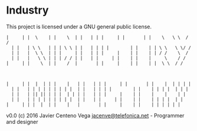 # Industry
This project is licensed under a GNU general public license.

```
|     | |  \    | |    \  | |   | | |     | |       | |    \   \ \  / /
  | |   | \ \   | | | \ \ | |   | | | |        | |    | | \ \   \ \/ /
  | |   |  \ \  | | |     | |   | | |     |    | |    | | / /    \  /
  | |   |   \ \ | | | / / | |   | |     | |    | |    |     \    / /
|     | |    \  | |    /  |       | |     |    | |    | |  \ \  / /



|     | |  |  | | |    |   | |   | | |     | |       | |    |  | | | |
  | |   | | | | | | | | |  | |   | | | |        | |    | | | |  | | |
  | |   | || || | | |  | | | |   | | |     |    | |    |    |    | |
  | |   | | | | | | | | |  | |   | |     | |    | |    | | | |  | |
|     | | |  |  | |    |   |       | |     |    | |    | | | | | |
```

v0.0
(c) 2016
Javier Centeno Vega <jacenve@telefonica.net> - Programmer and designer